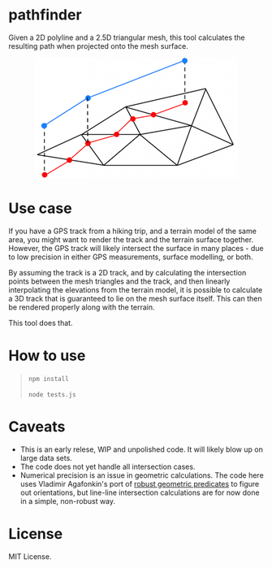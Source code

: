 # pathfinder

Given a 2D polyline and a 2.5D triangular mesh, this tool calculates the resulting path when projected onto the mesh surface.

<p align="center">
<img src="https://github.com/kristoffer-dyrkorn/pathfinder/blob/main/images/pathfinding.png">
</p>

# Use case

If you have a GPS track from a hiking trip, and a terrain model of the same area, you might want to render the track and the terrain surface together. However, the GPS track will likely intersect the surface in many places - due to low precision in either GPS measurements, surface modelling, or both.

By assuming the track is a 2D track, and by calculating the intersection points between the mesh triangles and the track, and then linearly interpolating the elevations from the terrain model, it is possible to calculate a 3D track that is guaranteed to lie on the mesh surface itself. This can then be rendered properly along with the terrain.

This tool does that.

# How to use

> `npm install`
>
> `node tests.js`

# Caveats

- This is an early relese, WIP and unpolished code. It will likely blow up on large data sets.
- The code does not yet handle all intersection cases.
- Numerical precision is an issue in geometric calculations. The code here uses Vladimir Agafonkin's port of [robust geometric predicates](https://github.com/mourner/robust-predicates) to figure out orientations, but line-line intersection calculations are for now done in a simple, non-robust way.

# License

MIT License.
